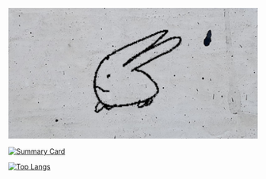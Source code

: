![usachan](./usachan.jpg)

[![Summary Card](http://github-profile-summary-cards.vercel.app/api/cards/profile-details?username=peaks-and-valleys&theme=graywhite)](https://github.com/vn7n24fzkq/github-profile-summary-cards)

[![Top Langs](https://github-readme-stats.vercel.app/api/top-langs/?username=peaks-and-valleys&layout=compact&theme=graywhite)](https://github.com/anuraghazra/github-readme-stats)
